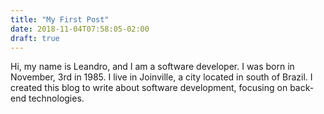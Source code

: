 ```yaml
---
title: "My First Post"
date: 2018-11-04T07:58:05-02:00
draft: true
---
```

Hi, my name is Leandro, and I am a software developer. I was born in November, 3rd in 1985.
I live in Joinville, a city located in south of Brazil.
I created this blog to write about software development, focusing on back-end technologies.

